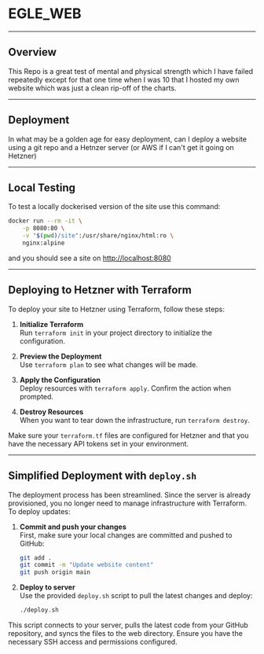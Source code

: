 # EGLE_WEB

---

## Overview

This Repo is a great test of mental and physical strength which I have failed repeatedly except for that one time when I was 10 that I hosted my own website which was just a clean rip-off of the charts.

---

## Deployment

In what may be a golden age for easy deployment, can I deploy a website using a git repo and a Hetnzer server (or AWS if I can't get it going on Hetzner)

---

## Local Testing

To test a locally dockerised version of the site use this command:

```sh
docker run --rm -it \
    -p 8080:80 \
    -v "$(pwd)/site":/usr/share/nginx/html:ro \
    nginx:alpine
```

and you should see a site on [http://localhost:8080](http://localhost:8080)

---

## Deploying to Hetzner with Terraform

To deploy your site to Hetzner using Terraform, follow these steps:

1. **Initialize Terraform**  
    Run `terraform init` in your project directory to initialize the configuration.

2. **Preview the Deployment**  
    Use `terraform plan` to see what changes will be made.

3. **Apply the Configuration**  
    Deploy resources with `terraform apply`. Confirm the action when prompted.

4. **Destroy Resources**  
    When you want to tear down the infrastructure, run `terraform destroy`.

Make sure your `terraform.tf` files are configured for Hetzner and that you have the necessary API tokens set in your environment.

---

## Simplified Deployment with `deploy.sh`

The deployment process has been streamlined. Since the server is already provisioned, you no longer need to manage infrastructure with Terraform. To deploy updates:

1. **Commit and push your changes**  
   First, make sure your local changes are committed and pushed to GitHub:
   ```sh
   git add .
   git commit -m "Update website content"
   git push origin main
   ```

2. **Deploy to server**  
   Use the provided `deploy.sh` script to pull the latest changes and deploy:
   ```sh
   ./deploy.sh
   ```

This script connects to your server, pulls the latest code from your GitHub repository, and syncs the files to the web directory. Ensure you have the necessary SSH access and permissions configured.